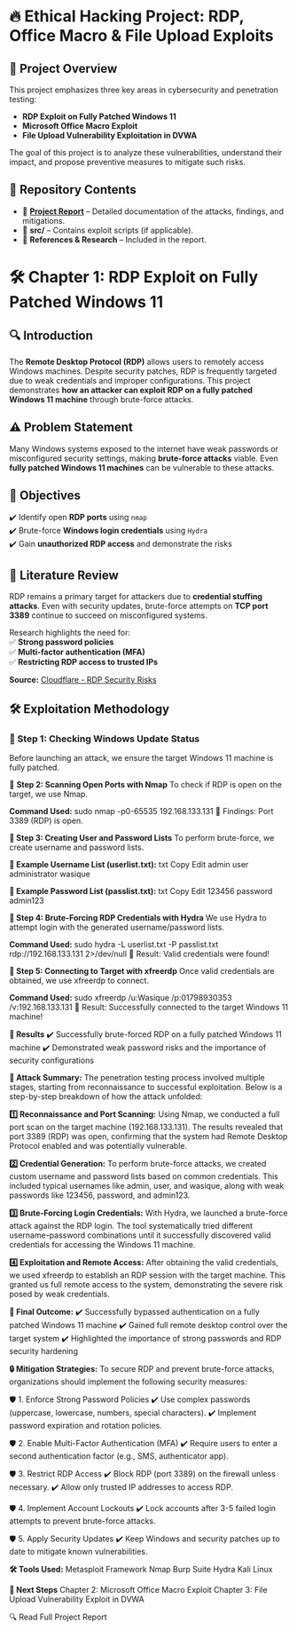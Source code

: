 # 🔥 Ethical Hacking Project: RDP, Office Macro & File Upload Exploits

## 📌 Project Overview  
This project emphasizes three key areas in cybersecurity and penetration testing:
- **RDP Exploit on Fully Patched Windows 11**
- **Microsoft Office Macro Exploit**
- **File Upload Vulnerability Exploitation in DVWA**

The goal of this project is to analyze these vulnerabilities, understand their impact, and propose preventive measures to mitigate such risks.

## **📂 Repository Contents**
- 📜 **[Project Report](report/Project%20Report.pdf)** – Detailed documentation of the attacks, findings, and mitigations.
- 📂 **src/** – Contains exploit scripts (if applicable).
- 📖 **References & Research** – Included in the report.


# **🛠 Chapter 1: RDP Exploit on Fully Patched Windows 11**  
## 🔍 Introduction  
The **Remote Desktop Protocol (RDP)** allows users to remotely access Windows machines. Despite security patches, RDP is frequently targeted due to weak credentials and improper configurations. This project demonstrates **how an attacker can exploit RDP on a fully patched Windows 11 machine** through brute-force attacks.

## **⚠️ Problem Statement**  
Many Windows systems exposed to the internet have weak passwords or misconfigured security settings, making **brute-force attacks** viable. Even **fully patched Windows 11 machines** can be vulnerable to these attacks.

## **🎯 Objectives**
✔️ Identify open **RDP ports** using `nmap`  
✔️ Brute-force **Windows login credentials** using `Hydra`  
✔️ Gain **unauthorized RDP access** and demonstrate the risks  

## **📖 Literature Review**  
RDP remains a primary target for attackers due to **credential stuffing attacks**. Even with security updates, brute-force attempts on **TCP port 3389** continue to succeed on misconfigured systems.  

Research highlights the need for:  
✅ **Strong password policies**  
✅ **Multi-factor authentication (MFA)**  
✅ **Restricting RDP access to trusted IPs**  

**Source:** [Cloudflare - RDP Security Risks](https://www.cloudflare.com/learning/access-management/rdp-security-risks/)  

## **🛠 Exploitation Methodology**  
### **🔹 Step 1: Checking Windows Update Status**  
Before launching an attack, we ensure the target Windows 11 machine is fully patched.  

🔹 **Step 2: Scanning Open Ports with Nmap**
To check if RDP is open on the target, we use Nmap.

**Command Used:**
sudo nmap -p0-65535 192.168.133.131
📌 Findings: Port 3389 (RDP) is open.

**🔹 Step 3: Creating User and Password Lists**
To perform brute-force, we create username and password lists.

**📌 Example Username List (userlist.txt):**
txt
Copy
Edit
admin
user
administrator
wasique

**📌 Example Password List (passlist.txt):**
txt
Copy
Edit
123456
password
admin123

**🔹 Step 4: Brute-Forcing RDP Credentials with Hydra**
We use Hydra to attempt login with the generated username/password lists.

**Command Used:**
sudo hydra -L userlist.txt -P passlist.txt rdp://192.168.133.131 2>/dev/null
📌 Result: Valid credentials were found!

**🔹 Step 5: Connecting to Target with xfreerdp**
Once valid credentials are obtained, we use xfreerdp to connect.

**Command Used:**
sudo xfreerdp /u:Wasique /p:01798930353 /v:192.168.133.131
📌 Result: Successfully connected to the target Windows 11 machine!

**📌 Results**
✔️ Successfully brute-forced RDP on a fully patched Windows 11 machine
✔️ Demonstrated weak password risks and the importance of security configurations

**📌 Attack Summary:**
The penetration testing process involved multiple stages, starting from reconnaissance to successful exploitation. Below is a step-by-step breakdown of how the attack unfolded:

**1️⃣ Reconnaissance and Port Scanning:**
Using Nmap, we conducted a full port scan on the target machine (192.168.133.131). The results revealed that port 3389 (RDP) was open, confirming that the system had Remote Desktop Protocol enabled and was potentially vulnerable.

**2️⃣ Credential Generation:**
To perform brute-force attacks, we created custom username and password lists based on common credentials. This included typical usernames like admin, user, and wasique, along with weak passwords like 123456, password, and admin123.

**3️⃣ Brute-Forcing Login Credentials:**
With Hydra, we launched a brute-force attack against the RDP login. The tool systematically tried different username-password combinations until it successfully discovered valid credentials for accessing the Windows 11 machine.

**4️⃣ Exploitation and Remote Access:**
After obtaining the valid credentials, we used xfreerdp to establish an RDP session with the target machine. This granted us full remote access to the system, demonstrating the severe risk posed by weak credentials.

**🎯 Final Outcome:**
✔️ Successfully bypassed authentication on a fully patched Windows 11 machine
✔️ Gained full remote desktop control over the target system
✔️ Highlighted the importance of strong passwords and RDP security hardening


**🔒 Mitigation Strategies:**
To secure RDP and prevent brute-force attacks, organizations should implement the following security measures:

🛡️ 1. Enforce Strong Password Policies
✔️ Use complex passwords (uppercase, lowercase, numbers, special characters).
✔️ Implement password expiration and rotation policies.

🛡️ 2. Enable Multi-Factor Authentication (MFA)
✔️ Require users to enter a second authentication factor (e.g., SMS, authenticator app).

🛡️ 3. Restrict RDP Access
✔️ Block RDP (port 3389) on the firewall unless necessary.
✔️ Allow only trusted IP addresses to access RDP.

🛡️ 4. Implement Account Lockouts
✔️ Lock accounts after 3-5 failed login attempts to prevent brute-force attacks.

🛡️ 5. Apply Security Updates
✔️ Keep Windows and security patches up to date to mitigate known vulnerabilities.

**🛠 Tools Used:**
Metasploit Framework
Nmap
Burp Suite
Hydra
Kali Linux

**📖 Next Steps**
Chapter 2: Microsoft Office Macro Exploit
Chapter 3: File Upload Vulnerability Exploit in DVWA

🔍 Read Full Project Report
